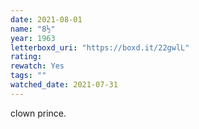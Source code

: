 ```yaml
---
date: 2021-08-01
name: "8½"
year: 1963
letterboxd_uri: "https://boxd.it/22gwlL"
rating: 
rewatch: Yes
tags: ""
watched_date: 2021-07-31
---
```


clown prince.
